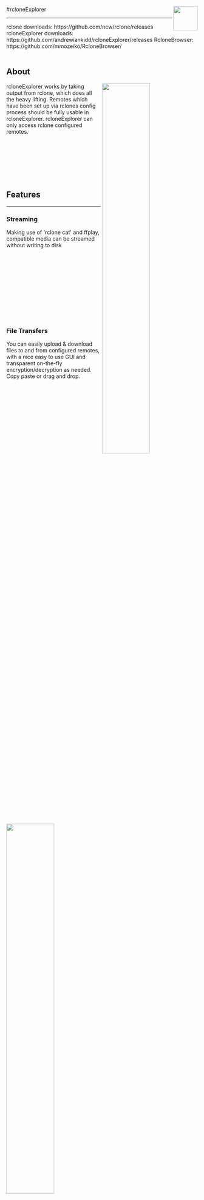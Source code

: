 #rcloneExplorer <img align="right" width="64px" src="http://i.imgur.com/T4We4ZK.png">
<hr>
rclone downloads: https://github.com/ncw/rclone/releases
rcloneExplorer downloads: https://github.com/andrewiankidd/rcloneExplorer/releases 
RcloneBrowser: https://github.com/mmozeiko/RcloneBrowser/
<br/><br/>

## About
<img align="right" width="50%" src="https://i.imgur.com/e1duFC2.png">
rcloneExplorer works by taking output from rclone, which does all the heavy lifting. Remotes which have been set up via rclones config process should be fully usable in rcloneExplorer.
rcloneExplorer can only access rclone configured remotes.

<br/><br/>
<br/><br/>
<br/><br/>

## Features
<hr>

### Streaming
<img align="left" style="margin-right:20px;" width="50%" src="https://i.imgur.com/hHDITFd.png">
Making use of 'rclone cat' and ffplay, compatible media can be streamed without writing to disk

<br/><br/>
<br/><br/>
<br/><br/>
<br/><br/>
<br/><br/>

### File Transfers
<img align="left" width="50%" src="https://i.imgur.com/KodgC3I.png">
You can easily upload & download files to and from configured remotes, with a nice easy to use GUI and transparent on-the-fly encryption/decryption as needed. Copy paste or drag and drop.
